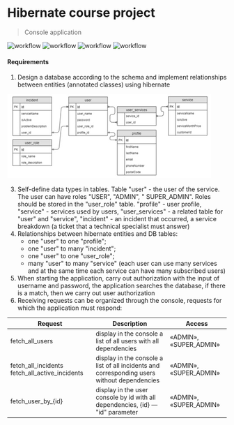 # Hibernate course project

> Console application

![workflow](https://img.shields.io/badge/MySQL-8.0.26-brightgreen?logo=mysql)
![workflow](https://img.shields.io/badge/MySQL-8.0.26-brightgreen?logo=mysql)
![workflow](https://img.shields.io/badge/Java-17-brightgreen?logo=java)
![workflow](https://img.shields.io/badge/Log4J-1.2.17-brightgreen)

#### Requirements

1. Design a database according to the schema and implement relationships between entities (annotated classes) using
   hibernate

![schema](db_schema.jpg)

3. Self-define data types in tables. Table "user" - the user of the service. The user can have roles "USER", "ADMIN", "
   SUPER_ADMIN". Roles should be stored in the "user_role" table. "profile" - user profile, "service" - services used by
   users, "user_services" - a related table for "user" and "service", "incident" - an incident that occurred, a service
   breakdown (a ticket that a technical specialist must answer)
4. Relationships between hibernate entities and DB tables:
    - one "user" to one "profile";
    - one "user" to many "incident";
    - one "user" to one "user_role";
    - many "user" to many "service" (each user can use many services and at the same time each service can have many
      subscribed users)
5. When starting the application, carry out authorization with the input of username and password, the application
   searches the database, if there is a match, then we carry out user authorization
6. Receiving requests can be organized through the console, requests for which the application must respond:

| Request                                        | Description                                                                                 | Access                 |
|------------------------------------------------|---------------------------------------------------------------------------------------------|------------------------|
| fetch_all_users                                | display in the console a list of all users with all dependencies                            | «ADMIN», «SUPER_ADMIN» |
| fetch_all_incidents fetch_all_active_incidents | display in the console a list of all incidents and corresponding users without dependencies | «ADMIN», «SUPER_ADMIN» |
| fetch_user_by_{id}                             | display in the user console by id with all dependencies, {id} — "id" parameter              | «ADMIN», «SUPER_ADMIN» |



